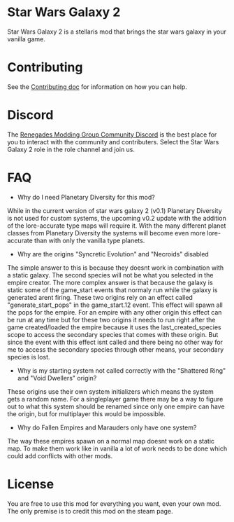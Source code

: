 # Star Wars Galaxy 2

Star Wars Galaxy 2 is a stellaris mod that brings the star wars galaxy in your vanilla game.

# Contributing

See the [Contributing doc](https://gitlab.com/renegades-modding-group/star-wars-galaxy-2/-/blob/master/CONTRIBUTING.md) for information on how you can help.

# Discord

The [Renegades Modding Group Community Discord](https://discord.gg/4xfQ78sPpm) is the best place for you to interact with the community and contributers. Select the Star Wars Galaxy 2 role in the role channel and join us.

# FAQ

- Why do I need Planetary Diversity for this mod?

While in the current version of star wars galaxy 2 (v0.1) Planetary Diversity is not used for custom systems, the upcoming v0.2 update with the addition of the lore-accurate type maps will require it. With the many different planet classes from Planetary Diversity the systems will become even more lore-accurate than with only the vanilla type planets.

- Why are the origins "Syncretic Evolution" and "Necroids" disabled

The simple answer to this is because they doesnt work in combination with a static galaxy. The second species will not be what you selected in the empire creator.
The more complex answer is that because the galaxy is static some of the game_start events that normaly run while the galaxy is generated arent firing. These two origins rely on an effect called "generate_start_pops" in the game_start.12 event. This effect will spawn all the pops for the empire. For an empire with any other origin this effect can be run at any time but for these two origins it needs to run right after the game created/loaded the empire because it uses the last_created_species scope to access the secondary species that comes with these origin. But since the event with this effect isnt called and there being no other way for me to access the secondary species through other means, your secondary species is lost.

- Why is my starting system not called correctly with the "Shattered Ring" and "Void Dwellers" origin?

These origins use their own system initializers which means the system gets a random name. For a singleplayer game there may be a way to figure out to what this system should be renamed since only one empire can have the origin, but for multiplayer this would be impossible.

- Why do Fallen Empires and Marauders only have one system?

The way these empires spawn on a normal map doesnt work on a static map. To make them work like in vanilla a lot of work needs to be done which could add conflicts with other mods.

# License

You are free to use this mod for everything you want, even your own mod. The only premise is to credit this mod on the steam page.
